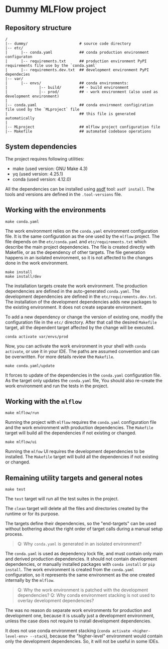 # Dummy MLFlow project

## Repository structure

```
/
|-- dummy/                       # source code directory
|-- etc/
|      |-- conda.yaml            ## conda production environment configuraton
|      |-- requirements.txt      ## production environment PyPI requirements file use by the `conda.yaml`
|      |-- requirements.dev.txt  ## development environment PyPI dependecies
|-- var/                         
|      |-- envs/                 ## conda environments:
|              |-- build/        ## - build environment
|              |-- prod/         ## - work environment (also used as development environment)
|
|-- conda.yaml                   ## conda envirnment configiration file used by the `MLproject` file
|                                ## this file is generated automatically
|
|-- MLproject                    ## mlflow project configuration file
|-- Makefile                     ## automated codebase operations
```

## System dependencies

The project requires following utilities:

- make (used version: GNU Make 4.3)
- yq (used version: 4.25.1)
- conda (used version: 4.12.0)

All the dependencies can be installed using [asdf](https://asdf-vm.com/) tool: `asdf install`.
The tools and versions are defined in the `.tool-versions` file.

## Working with the environments

```shell
make conda.yaml
```

The work environment relies on the `conda.yaml` environment configuration file.
It is the same configuration as the one used by the `mlflow` project.
The file depends on the `etc/conda.yaml` and `etc/requirements.txt` which describe the main project dependencies.
The file is created directly with Makefile, or as the dependency of other targets.
The file generation happens in an isolated environment,
so it is not affected to the changes done in the work environment.

```shell
make install
make install/dev
```

The installation targets create the work environment.
The production dependencies are defined in the auto-generated `conda.yaml`.
The development dependencies are defined in the `etc/requirements.dev.txt`.
The installation of the development dependencies adds new packages to the existing environment.
It does not create separate environment.

To add a new dependency or change the version of existing one,
modify the configuration file in the `etc/` directory.
After that call the desired `Makefile` target,
all the dependent target affected by the change will be executed.

```shell
conda activate var/envs/prod
```

Now, you can activate the work environment in your shell with `conda activate`,
or use it in your IDE.
The paths are assumed convention and can be overwritten.
For more details review the `Makefile`.

```shell
make conda.yaml/update
```

It forces to update of the dependencies in the `conda.yaml` configuration file.
As the target only updates the `conda.yaml` file,
You should also re-create the work environment and run the tests in the project.

## Working with the `mlflow`

```shell
make mlflow/run
```

Running the project with `mlflow` requires the `conda.yaml` configuration file
and the work environment with production dependencies.
The `Makefile` target will build all the dependencies if not existing or changed.

```shell
make mlflow/ui
```

Running the `mlfow` UI requires the development dependencies to be installed.
The `Makefile` target will build all the dependencies if not existing or changed.

## Remaining utility targets and general notes

```shell
make test
```

The `test` target will run all the test suites in the project.

The `clean` target will delete all the files and directories created by the runtime or for its purpose.

The targets define their dependencies, so the "end-targets" can be used without bothering about the right order
of target calls during a manual setup process.

> Q: Why `conda.yaml` is generated in an isolated environment?

The `conda.yaml` is used as dependency lock file, and must contain only main and derived production dependencies.
It should not contain development dependencies, or manually installed packages with `conda install` or `pip install`.
The work environment is created from the `conda.yaml` configuration, so it represents the same environment
as the one created internally by the `mlflow`.

> Q: Why the work environment is patched with the development dependencies?
> Q: Why conda environment stacking is not used to overlay development dependencies?

The was no reason do separate work environments for production and development one,
because it is usually just a development environment,
unless the case does not require to install development dependencies.

It does not use conda environment stacking (`conda activate <higher-level-env> --stack`),
because the "higher-level" environment would contain only the development dependencies.
So, it will not be useful in some IDEs.

